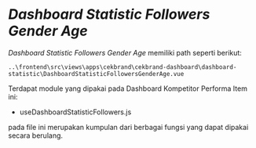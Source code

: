 # _Dashboard Statistic Followers Gender Age_

_Dashboard Statistic Followers Gender Age_ memiliki path seperti berikut:

```
..\frontend\src\views\apps\cekbrand\cekbrand-dashboard\dashboard-statistic\DashboardStatisticFollowersGenderAge.vue
```

Terdapat module yang dipakai pada Dashboard Kompetitor Performa Item ini:

- useDashboardStatisticFollowers.js

pada file ini merupakan kumpulan dari berbagai fungsi yang dapat dipakai secara berulang.
